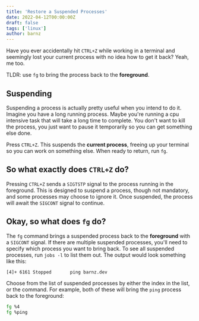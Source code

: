 ```yaml
---
title: 'Restore a Suspended Processes'
date: 2022-04-12T00:00:00Z
draft: false
tags: ['linux']
author: barnz
---
```


Have you ever accidentally hit `CTRL+Z` while working in a terminal and seemingly lost your current process with no idea how to get it back? Yeah, me too.

<!--more-->

TLDR: use `fg` to bring the process back to the **foreground**.

## Suspending
Suspending a process is actually pretty useful when you intend to do it. Imagine you have a long running process. Maybe you're running a cpu intensive task that will take a long time to complete. You don't want to kill the process, you just want to pause it temporarily so you can get something else done.

Press `CTRL+Z`. This suspends the **current process**, freeing up your terminal so you can work on something else. When ready to return, run `fg`.

## So what exactly does `CTRL+Z` do?
Pressing `CTRL+Z` sends a `SIGTSTP` signal to the process running in the foreground. This is designed to suspend a process, though not mandatory, and some processes may choose to ignore it. Once suspended, the process will await the `SIGCONT` signal to continue.

## Okay, so what does `fg` do?
The `fg` command brings a suspended process back to the **foreground** with a `SIGCONT` signal. If there are multiple suspended processes, you'll need to specify which process you want to bring back. To see all suspended processes, run `jobs -l` to list them out. The output would look something like this:

```bash {linenos=false}
[4]+ 6161 Stopped       ping barnz.dev
```

Choose from the list of suspended processes by either the index in the list, or the command. For example, both of these will bring the `ping` process back to the foreground:

```bash {linenos=false}
fg %4
fg %ping
```

